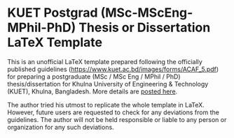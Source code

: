 # KUET Postgrad (MSc-MScEng-MPhil-PhD) Thesis or Dissertation LaTeX Template

This is an unofficial LaTeX template prepared following the officially published guidelines (https://www.kuet.ac.bd/images/forms/ACAF_5.pdf) for preparing a postgraduate (MSc / MSc Eng / MPhil / PhD) thesis/dissertation for Khulna University of Engineering & Technology (KUET), Khulna, Bangladesh. More details are [posted here]([url](https://hasan-rakibul.github.io/kuet-pg-thesis-template)https://hasan-rakibul.github.io/kuet-pg-thesis-template).

The author tried his utmost to replicate the whole template in LaTeX. However, future users are requested to check for any deviations from the guidelines. The author will not be held responsible or liable to any person or organization for any such deviations.
